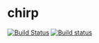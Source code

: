 # chirp

[![Build Status](https://travis-ci.org/fr00b0/chirp.svg?branch=master)](https://travis-ci.org/fr00b0/chirp)
[![Build status](https://ci.appveyor.com/api/projects/status/github/fr00b0/chirp?branch=master&svg=true)](https://ci.appveyor.com/project/fr00b0/chirp)
